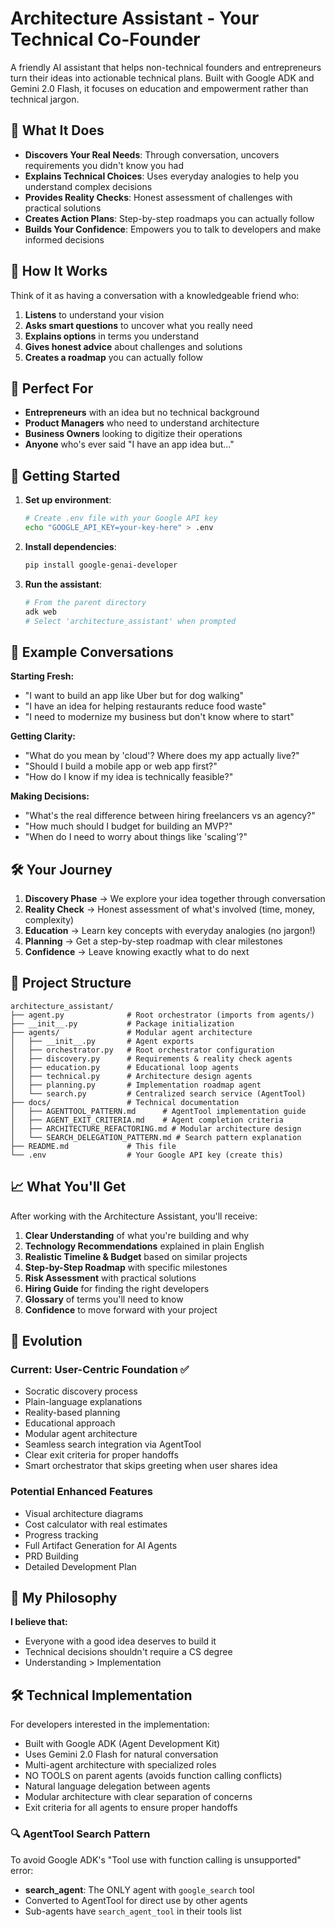 # Architecture Assistant - Your Technical Co-Founder

A friendly AI assistant that helps non-technical founders and entrepreneurs turn their ideas into actionable technical plans. Built with Google ADK and Gemini 2.0 Flash, it focuses on education and empowerment rather than technical jargon.

## 🎯 What It Does

- **Discovers Your Real Needs**: Through conversation, uncovers requirements you didn't know you had
- **Explains Technical Choices**: Uses everyday analogies to help you understand complex decisions
- **Provides Reality Checks**: Honest assessment of challenges with practical solutions
- **Creates Action Plans**: Step-by-step roadmaps you can actually follow
- **Builds Your Confidence**: Empowers you to talk to developers and make informed decisions

## 🤝 How It Works

Think of it as having a conversation with a knowledgeable friend who:
1. **Listens** to understand your vision
2. **Asks smart questions** to uncover what you really need
3. **Explains options** in terms you understand
4. **Gives honest advice** about challenges and solutions
5. **Creates a roadmap** you can actually follow

## 👥 Perfect For

- **Entrepreneurs** with an idea but no technical background
- **Product Managers** who need to understand architecture
- **Business Owners** looking to digitize their operations
- **Anyone** who's ever said "I have an app idea but..."

## 🚀 Getting Started

1. **Set up environment**:
   ```bash
   # Create .env file with your Google API key
   echo "GOOGLE_API_KEY=your-key-here" > .env
   ```

2. **Install dependencies**:
   ```bash
   pip install google-genai-developer
   ```

3. **Run the assistant**:
   ```bash
   # From the parent directory
   adk web
   # Select 'architecture_assistant' when prompted
   ```

## 💬 Example Conversations

**Starting Fresh:**
- "I want to build an app like Uber but for dog walking"
- "I have an idea for helping restaurants reduce food waste"
- "I need to modernize my business but don't know where to start"

**Getting Clarity:**
- "What do you mean by 'cloud'? Where does my app actually live?"
- "Should I build a mobile app or web app first?"
- "How do I know if my idea is technically feasible?"

**Making Decisions:**
- "What's the real difference between hiring freelancers vs an agency?"
- "How much should I budget for building an MVP?"
- "When do I need to worry about things like 'scaling'?"

## 🛠️ Your Journey

1. **Discovery Phase** → We explore your idea together through conversation
2. **Reality Check** → Honest assessment of what's involved (time, money, complexity)
3. **Education** → Learn key concepts with everyday analogies (no jargon!)
4. **Planning** → Get a step-by-step roadmap with clear milestones
5. **Confidence** → Leave knowing exactly what to do next

## 📁 Project Structure

```
architecture_assistant/
├── agent.py              # Root orchestrator (imports from agents/)
├── __init__.py           # Package initialization
├── agents/               # Modular agent architecture
│   ├── __init__.py       # Agent exports
│   ├── orchestrator.py   # Root orchestrator configuration
│   ├── discovery.py      # Requirements & reality check agents
│   ├── education.py      # Educational loop agents
│   ├── technical.py      # Architecture design agents
│   ├── planning.py       # Implementation roadmap agent
│   └── search.py         # Centralized search service (AgentTool)
├── docs/                 # Technical documentation
│   ├── AGENTTOOL_PATTERN.md      # AgentTool implementation guide
│   ├── AGENT_EXIT_CRITERIA.md    # Agent completion criteria
│   ├── ARCHITECTURE_REFACTORING.md # Modular architecture design
│   └── SEARCH_DELEGATION_PATTERN.md # Search pattern explanation
├── README.md             # This file
└── .env                  # Your Google API key (create this)
```

## 📈 What You'll Get

After working with the Architecture Assistant, you'll receive:

1. **Clear Understanding** of what you're building and why
2. **Technology Recommendations** explained in plain English  
3. **Realistic Timeline & Budget** based on similar projects
4. **Step-by-Step Roadmap** with specific milestones
5. **Risk Assessment** with practical solutions
6. **Hiring Guide** for finding the right developers
7. **Glossary** of terms you'll need to know
8. **Confidence** to move forward with your project

## 🚧 Evolution

### Current: User-Centric Foundation ✅
- Socratic discovery process
- Plain-language explanations
- Reality-based planning
- Educational approach
- Modular agent architecture
- Seamless search integration via AgentTool
- Clear exit criteria for proper handoffs
- Smart orchestrator that skips greeting when user shares idea

### Potential Enhanced Features
- Visual architecture diagrams
- Cost calculator with real estimates
- Progress tracking
- Full Artifact Generation for AI Agents
- PRD Building
- Detailed Development Plan

## 🌟 My Philosophy

**I believe that:**
- Everyone with a good idea deserves to build it
- Technical decisions shouldn't require a CS degree
- Understanding > Implementation

## 🛠️ Technical Implementation

For developers interested in the implementation:
- Built with Google ADK (Agent Development Kit)
- Uses Gemini 2.0 Flash for natural conversation
- Multi-agent architecture with specialized roles
- NO TOOLS on parent agents (avoids function calling conflicts)
- Natural language delegation between agents
- Modular architecture with clear separation of concerns
- Exit criteria for all agents to ensure proper handoffs

### 🔍 AgentTool Search Pattern

To avoid Google ADK's "Tool use with function calling is unsupported" error:
- **search_agent**: The ONLY agent with `google_search` tool
- Converted to AgentTool for direct use by other agents
- Sub-agents have `search_agent_tool` in their tools list
